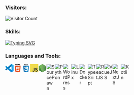 ### Visitors:

![Visitor Count](https://profile-counter.glitch.me/Cyclops789/count.svg)

### Skills:

[![Typing SVG](https://readme-typing-svg.demolab.com?font=Fira+Code&pause=1000&color=F70000&random=false&width=435&lines=Web+Developer;Sys-Admin;Mobile+Developer;DevOps)](https://git.io/typing-svg)

### Languages and Tools:

<img align="left" alt="Visual Studio Code" width="26px" src="https://raw.githubusercontent.com/github/explore/80688e429a7d4ef2fca1e82350fe8e3517d3494d/topics/visual-studio-code/visual-studio-code.png" />
<img align="left" alt="HTML5" width="26px" src="https://raw.githubusercontent.com/github/explore/80688e429a7d4ef2fca1e82350fe8e3517d3494d/topics/html/html.png" />
<img align="left" alt="CSS3" width="26px" src="https://raw.githubusercontent.com/github/explore/80688e429a7d4ef2fca1e82350fe8e3517d3494d/topics/css/css.png" />
<img align="left" alt="JavaScript" width="26px" src="https://raw.githubusercontent.com/github/explore/80688e429a7d4ef2fca1e82350fe8e3517d3494d/topics/javascript/javascript.png" />
<img align="left" alt="Node.js" width="26px" src="https://raw.githubusercontent.com/github/explore/80688e429a7d4ef2fca1e82350fe8e3517d3494d/topics/nodejs/nodejs.png" />
<img align="left" alt="SourcePawn" width="26px" src="https://dreae.gallerycdn.vsassets.io/extensions/dreae/sourcepawn-vscode/0.1.4/1515276846898/Microsoft.VisualStudio.Services.Icons.Default" />
<img align="left" alt="Python" width="26px" src="https://ms-python.gallerycdn.vsassets.io/extensions/ms-python/python/2022.15.12631011/1663668880930/Microsoft.VisualStudio.Services.Icons.Default" />
<img align="left" alt="WordPress" width="26px" src="https://profilinator.rishav.dev/skills-assets/wordpress.png" />
<img align="left" alt="Linux" width="26px" src="https://profilinator.rishav.dev/skills-assets/linux-original.svg" />
<img align="left" alt="Docker" width="26px" src="https://profilinator.rishav.dev/skills-assets/docker-original-wordmark.svg" />
<img align="left" alt="TypeSript" width="26px" src="https://ms-vscode.gallerycdn.vsassets.io/extensions/ms-vscode/vscode-typescript-next/5.4.20231225/1703549319203/Microsoft.VisualStudio.Services.Icons.Small" />
<img align="left" alt="ReactJS" width="26px" src="https://jawandarajbir.gallerycdn.vsassets.io/extensions/jawandarajbir/react-vscode-extension-pack/1.0.0/1657754706795/Microsoft.VisualStudio.Services.Icons.Small" />
<img align="left" alt="VueJS" width="26px" src="https://devlos.gallerycdn.vsassets.io/extensions/devlos/vuejs-snippets/0.11.0/1699989541719/Microsoft.VisualStudio.Services.Icons.Small" />
<img align="left" alt="NextJS" width="26px" src="https://www.datocms-assets.com/75941/1657707878-nextjs_logo.png" />
<img align="left" alt="Kotlin" width="26px" src="https://upload.wikimedia.org/wikipedia/commons/thumb/7/74/Kotlin_Icon.png/1200px-Kotlin_Icon.png" />
